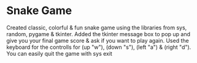 # Snake Game

Created classic, colorful & fun snake game using the libraries from sys, random, pygame & tkinter. Added the tkinter message box to pop up and give you your final game score & ask if you want to play again. Used the keyboard for the controlls for (up "w"), (down "s"), (left "a") & (right "d"). You can easily quit the game with sys exit
